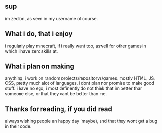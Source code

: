 <p align="center">
  <h2>sup</h2>
  im zedion, as seen in my username of course.
  <h2>What i do, that i enjoy</h2>
  i regularly play minecraft, if i really want too, aswell for other games in which i have zero skills at.
  <h2>What i plan on making</h2>
  anything, i work on random projects/repositorys/games, mostly HTML, JS, CSS, pretty much alot of languages.
  i dont plan nor promise to make good stuff.
  i have no ego, i most definently do not think that im better than someone else, or that they cant be better than me.
  <h2>Thanks for reading, if you did read</h2>
  always wishing people an happy day (maybe), and that they wont get a bug in their code.
</p>
